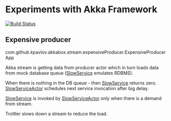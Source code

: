 # Experiments with Akka Framework

[![Build Status](https://travis-ci.org/kpavlov/akka-experiments.png?branch=master)](https://travis-ci.org/kpavlov/akka-experiments)

## Expensive producer

com.github.kpavlov.akkabox.stream.expensiveProducer.ExpensiveProducerApp

Akka stream is getting data from producer actor which in turn loads data from mock database queue ([SlowService] emulates RDBMS).

When there is nothing in the DB queue - then [SlowService] returns zero. [SlowServiceActor] schedules next service invocation after big delay.

[SlowService] is invoked by [SlowServiceActor] only when there is a demand from stream.

Trottler slows down a stream to reduce the load.

[ExpensiveProducerApp]: #ExpensiveProducerApp
[SlowService]: #SlowService
[SlowServiceActor]: #SlowServiceActor